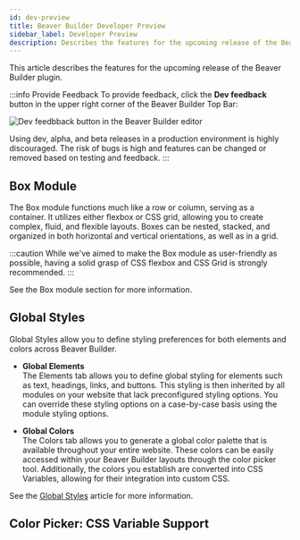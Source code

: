 ```yaml
---
id: dev-preview
title: Beaver Builder Developer Preview
sidebar_label: Developer Preview
description: Describes the features for the upcoming release of the Beaver Builder plugin.
---
```


This article describes the features for the upcoming release of the Beaver Builder plugin.

<!-- :::info
**Developer Preview Currently Unavailable!**

Information will be added as soon as a developer preview for Beaver Builder is released.
::: -->

:::info Provide Feedback
To provide feedback, click the **Dev feedback** button in the upper right corner of the Beaver Builder Top Bar:

![Dev feedbback button in the Beaver Builder editor](/img/beaver-builder/dev-preview--1.jpg)

Using dev, alpha, and beta releases in a production environment is highly discouraged. The risk of bugs is high and features can be changed or removed based on testing and feedback.
:::

## Box Module

The Box module functions much like a row or column, serving as a container. It utilizes either flexbox or CSS grid, allowing you to create complex, fluid, and flexible layouts. Boxes can be nested, stacked, and organized in both horizontal and vertical orientations, as well as in a grid.

:::caution
While we've aimed to make the Box module as user-friendly as possible, having a solid grasp of CSS flexbox and CSS Grid is strongly recommended.
:::

See the Box module section for more information.

## Global Styles

Global Styles allow you to define styling preferences for both elements and colors across Beaver Builder.

* **Global Elements**  
  The Elements tab allows you to define global styling for elements such as text, headings, links, and buttons. This styling is then inherited by all modules on your website that lack preconfigured styling options. You can override these styling options on a case-by-case basis using the module styling options.

* **Global Colors**  
  The Colors tab allows you to generate a global color palette that is available throughout your entire website. These colors can be easily accessed within your Beaver Builder layouts through the color picker tool. Additionally, the colors you establish are converted into CSS Variables, allowing for their integration into custom CSS.

See the [Global Styles](../user-interface/global-styles.md) article for more information.

## Color Picker: CSS Variable Support